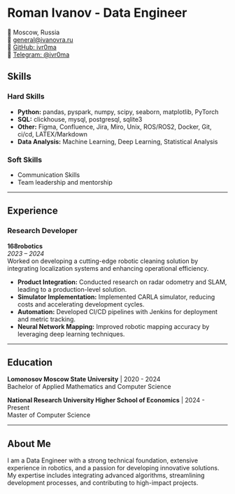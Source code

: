 # Roman Ivanov - Data Engineer

📍 Moscow, Russia   
📧 [general@ivanovra.ru](mailto:general@ivanovra.ru)  
🔗 [GitHub: ivr0ma](https://github.com/ivr0ma)  
🔗 [Telegram: @ivr0ma](https://t.me/ivr0ma)  

## Skills

### Hard Skills
- **Python:** pandas, pyspark, numpy, scipy, seaborn, matplotlib, PyTorch  
- **SQL:** clickhouse, mysql, postgresql, sqlite3
- **Other:** Figma, Confluence, Jira, Miro, Unix, ROS/ROS2, Docker, Git, ci/cd, LATEX/Markdown
- **Data Analysis:** Machine Learning, Deep Learning, Statistical Analysis  

### Soft Skills
- Communication Skills 
- Team leadership and mentorship  

---

## Experience

### **Research Developer**  
**168robotics**  
*2023 – 2024*  
Worked on developing a cutting-edge robotic cleaning solution by integrating localization systems and enhancing operational efficiency.  
- **Product Integration:** Conducted research on radar odometry and SLAM, leading to a production-level solution.  
- **Simulator Implementation:** Implemented CARLA simulator, reducing costs and accelerating development cycles.  
- **Automation:** Developed CI/CD pipelines with Jenkins for deployment and metric tracking.  
- **Neural Network Mapping:** Improved robotic mapping accuracy by leveraging deep learning techniques.  

---

## Education

**Lomonosov Moscow State University** | 2020 - 2024  
Bachelor of Applied Mathematics and Computer Science  

**National Research University Higher School of Economics** | 2024 - Present  
Master of Computer Science  

---

## About Me
I am a Data Engineer with a strong technical foundation, extensive experience in robotics, and a passion for developing innovative solutions. My expertise includes integrating advanced algorithms, streamlining development processes, and contributing to high-impact projects.
